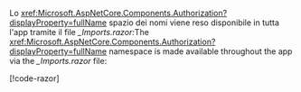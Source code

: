 <span data-ttu-id="9fdd3-101">Lo <xref:Microsoft.AspNetCore.Components.Authorization?displayProperty=fullName> spazio dei nomi viene reso disponibile in tutta l'app tramite il file *_Imports.razor:*</span><span class="sxs-lookup"><span data-stu-id="9fdd3-101">The <xref:Microsoft.AspNetCore.Components.Authorization?displayProperty=fullName> namespace is made available throughout the app via the *_Imports.razor* file:</span></span>

[!code-razor[](imports-standalone.razor?highlight=3)]
